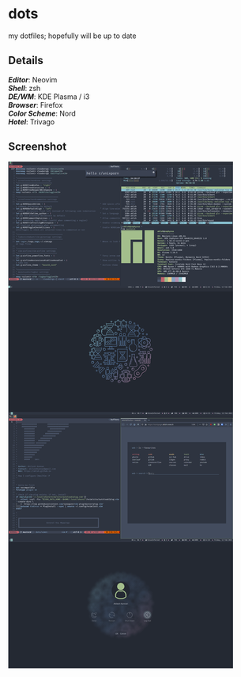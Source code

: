 # dots

my dotfiles; hopefully will be up to date

## Details

_**Editor**_: Neovim  
_**Shell**_: zsh  
_**DE/WM**_: KDE Plasma / i3  
_**Browser**_: Firefox  
_**Color Scheme**_: Nord  
_**Hotel**_: Trivago

## Screenshot
![rice](/scrots/nord.png)
